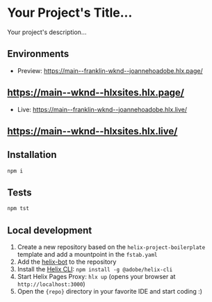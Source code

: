 # Your Project's Title...
Your project's description...

## Environments
- Preview: https://main--franklin-wknd--joannehoadobe.hlx.page/
## https://main--wknd--hlxsites.hlx.page/
- Live: https://main--franklin-wknd--joannehoadobe.hlx.live/
## https://main--wknd--hlxsites.hlx.live/

## Installation

```sh
npm i
```

## Tests

```sh
npm tst
```

## Local development

1. Create a new repository based on the `helix-project-boilerplate` template and add a mountpoint in the `fstab.yaml`
1. Add the [helix-bot](https://github.com/apps/helix-bot) to the repository
1. Install the [Helix CLI](https://github.com/adobe/helix-cli): `npm install -g @adobe/helix-cli`
1. Start Helix Pages Proxy: `hlx up` (opens your browser at `http://localhost:3000`)
1. Open the `{repo}` directory in your favorite IDE and start coding :)
